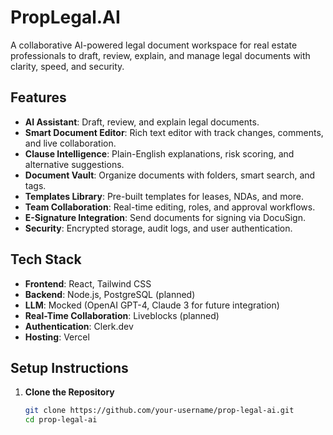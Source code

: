 # PropLegal.AI

A collaborative AI-powered legal document workspace for real estate professionals to draft, review, explain, and manage legal documents with clarity, speed, and security.

## Features

- **AI Assistant**: Draft, review, and explain legal documents.
- **Smart Document Editor**: Rich text editor with track changes, comments, and live collaboration.
- **Clause Intelligence**: Plain-English explanations, risk scoring, and alternative suggestions.
- **Document Vault**: Organize documents with folders, smart search, and tags.
- **Templates Library**: Pre-built templates for leases, NDAs, and more.
- **Team Collaboration**: Real-time editing, roles, and approval workflows.
- **E-Signature Integration**: Send documents for signing via DocuSign.
- **Security**: Encrypted storage, audit logs, and user authentication.

## Tech Stack

- **Frontend**: React, Tailwind CSS
- **Backend**: Node.js, PostgreSQL (planned)
- **LLM**: Mocked (OpenAI GPT-4, Claude 3 for future integration)
- **Real-Time Collaboration**: Liveblocks (planned)
- **Authentication**: Clerk.dev
- **Hosting**: Vercel

## Setup Instructions

1. **Clone the Repository**
   ```bash
   git clone https://github.com/your-username/prop-legal-ai.git
   cd prop-legal-ai
